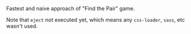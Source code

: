 Fastest and naive approach of "Find the Pair" game.

Note that `eject` not executed yet, which means any `css-loader`, `sass`, etc wasn't used.
